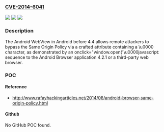 ### [CVE-2014-6041](https://cve.mitre.org/cgi-bin/cvename.cgi?name=CVE-2014-6041)
![](https://img.shields.io/static/v1?label=Product&message=n%2Fa&color=blue)
![](https://img.shields.io/static/v1?label=Version&message=n%2Fa&color=blue)
![](https://img.shields.io/static/v1?label=Vulnerability&message=n%2Fa&color=brighgreen)

### Description

The Android WebView in Android before 4.4 allows remote attackers to bypass the Same Origin Policy via a crafted attribute containing a \u0000 character, as demonstrated by an onclick="window.open('\u0000javascript: sequence to the Android Browser application 4.2.1 or a third-party web browser.

### POC

#### Reference
- http://www.rafayhackingarticles.net/2014/08/android-browser-same-origin-policy.html

#### Github
No GitHub POC found.


